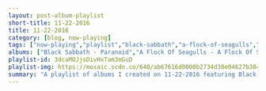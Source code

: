 ```yaml
---
layout: post-album-playlist
short-title: 11-22-2016
title: 11-22-2016
category: [blog, now-playing]
tags: ["now-playing","playlist","black-sabbath","a-flock-of-seagulls","billy-idol","starship","metallica"]
albums: ["Black Sabbath - Paranoid","A Flock Of Seagulls - A Flock Of Seagulls","Billy Idol - Rebel Yell","Starship - No Protection","Metallica - Hardwired…To Self-Destruct (Deluxe)"]
playlist-id: 3dcaMOJjsDivHxTam3mGuD
playlist-img: https://mosaic.scdn.co/640/ab67616d0000b2734d38e04627b3843ed3db042cab67616d0000b273704309c61a5a76b0a31cc1cdab67616d0000b273d5fccf9ce08b6a1e7d12a222ab67616d0000b273ea07dca8b4ca808c1e5b17fb
summary: "A playlist of albums I created on 11-22-2016 featuring Black Sabbath, A Flock Of Seagulls, Billy Idol, Starship, and Metallica"
---
```

